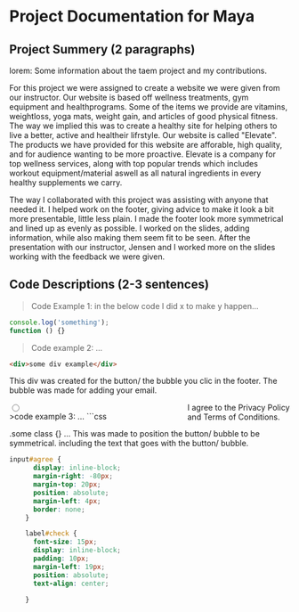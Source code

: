 # Project Documentation for Maya

## Project Summery (2 paragraphs)
lorem: Some information about the taem project and my contributions.

 For this project we were assigned to create a website we were given from our instructor. Our website is based off wellness treatments, gym equipment and healthprograms. Some of the items we provide are vitamins, weightloss, yoga mats, weight gain, and articles of good physical fitness. The way we implied this was to create a healthy site for helping others to live a better, active and healtheir lifrstyle. Our website is called "Elevate". The products we have provided for this website are afforable, high quality, and for audience wanting to be more proactive. Elevate is a company for top wellness services, along with top popular trends which includes workout equipment/material aswell as all natural ingredients in every healthy supplements we carry.

 The way I collaborated with this project was assisting with anyone that needed it. I helped work on the footer, giving advice to make it look a bit more presentable, little less plain. I made the footer look more symmetrical and lined up as evenly as possible. I worked on the slides, adding information, while also making them seem fit to be seen. After the presentation with our instructor, Jensen and I worked more on the slides working with the feedback we were given.
## Code Descriptions (2-3 sentences)
> Code Example 1: in the below code I did x to make y happen...
```js
console.log('something');
function () {}
```
  
 
> Code example 2: ...
```html
<div>some div example</div>
```
This div was created for the button/ the bubble you clic in the footer. The bubble was made for adding your email. 
<div>
          <label id="check" class="radio-inline" style="float:right">I agree to the Privacy Policy<br>and Terms of
            Conditions.</label><input type="radio" name="options" id="agree"></input>
        </div>
>code example 3: ...
```css


.some class {}
...
This was made to position the button/ bubble to be symmetrical. including the text that goes with the button/ bubble.
```css
input#agree {
      display: inline-block;
      margin-right: -80px;
      margin-top: 20px;
      position: absolute;
      margin-left: 4px;
      border: none;
    }

    label#check {
      font-size: 15px;
      display: inline-block;
      padding: 10px;
      margin-left: 19px;
      position: absolute;
      text-align: center;

    }
